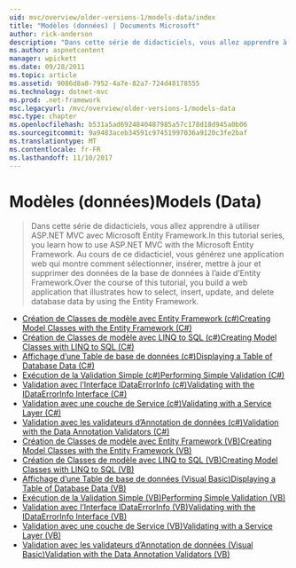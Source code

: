 ```yaml
---
uid: mvc/overview/older-versions-1/models-data/index
title: "Modèles (données) | Documents Microsoft"
author: rick-anderson
description: "Dans cette série de didacticiels, vous allez apprendre à utiliser ASP.NET MVC avec Microsoft Entity Framework. Au cours de ce didacticiel, vous générez une application web..."
ms.author: aspnetcontent
manager: wpickett
ms.date: 09/28/2011
ms.topic: article
ms.assetid: 9086d8a8-7952-4a7e-82a7-724d48178555
ms.technology: dotnet-mvc
ms.prod: .net-framework
msc.legacyurl: /mvc/overview/older-versions-1/models-data
msc.type: chapter
ms.openlocfilehash: b531a5ad6924840487985a57c178d18d945a0b06
ms.sourcegitcommit: 9a9483aceb34591c97451997036a9120c3fe2baf
ms.translationtype: MT
ms.contentlocale: fr-FR
ms.lasthandoff: 11/10/2017
---
```

<a name="models-data"></a><span data-ttu-id="c1f12-104">Modèles (données)</span><span class="sxs-lookup"><span data-stu-id="c1f12-104">Models (Data)</span></span>
====================
> <span data-ttu-id="c1f12-105">Dans cette série de didacticiels, vous allez apprendre à utiliser ASP.NET MVC avec Microsoft Entity Framework.</span><span class="sxs-lookup"><span data-stu-id="c1f12-105">In this tutorial series, you learn how to use ASP.NET MVC with the Microsoft Entity Framework.</span></span> <span data-ttu-id="c1f12-106">Au cours de ce didacticiel, vous générez une application web qui montre comment sélectionner, insérer, mettre à jour et supprimer des données de la base de données à l’aide d’Entity Framework.</span><span class="sxs-lookup"><span data-stu-id="c1f12-106">Over the course of this tutorial, you build a web application that illustrates how to select, insert, update, and delete database data by using the Entity Framework.</span></span>


- [<span data-ttu-id="c1f12-107">Création de Classes de modèle avec Entity Framework (c#)</span><span class="sxs-lookup"><span data-stu-id="c1f12-107">Creating Model Classes with the Entity Framework (C#)</span></span>](creating-model-classes-with-the-entity-framework-cs.md)
- [<span data-ttu-id="c1f12-108">Création de Classes de modèle avec LINQ to SQL (c#)</span><span class="sxs-lookup"><span data-stu-id="c1f12-108">Creating Model Classes with LINQ to SQL (C#)</span></span>](creating-model-classes-with-linq-to-sql-cs.md)
- [<span data-ttu-id="c1f12-109">Affichage d’une Table de base de données (c#)</span><span class="sxs-lookup"><span data-stu-id="c1f12-109">Displaying a Table of Database Data (C#)</span></span>](displaying-a-table-of-database-data-cs.md)
- [<span data-ttu-id="c1f12-110">Exécution de la Validation Simple (c#)</span><span class="sxs-lookup"><span data-stu-id="c1f12-110">Performing Simple Validation (C#)</span></span>](performing-simple-validation-cs.md)
- [<span data-ttu-id="c1f12-111">Validation avec l’Interface IDataErrorInfo (c#)</span><span class="sxs-lookup"><span data-stu-id="c1f12-111">Validating with the IDataErrorInfo Interface (C#)</span></span>](validating-with-the-idataerrorinfo-interface-cs.md)
- [<span data-ttu-id="c1f12-112">Validation avec une couche de Service (c#)</span><span class="sxs-lookup"><span data-stu-id="c1f12-112">Validating with a Service Layer (C#)</span></span>](validating-with-a-service-layer-cs.md)
- [<span data-ttu-id="c1f12-113">Validation avec les validateurs d’Annotation de données (c#)</span><span class="sxs-lookup"><span data-stu-id="c1f12-113">Validation with the Data Annotation Validators (C#)</span></span>](validation-with-the-data-annotation-validators-cs.md)
- [<span data-ttu-id="c1f12-114">Création de Classes de modèle avec Entity Framework (VB)</span><span class="sxs-lookup"><span data-stu-id="c1f12-114">Creating Model Classes with the Entity Framework (VB)</span></span>](creating-model-classes-with-the-entity-framework-vb.md)
- [<span data-ttu-id="c1f12-115">Création de Classes de modèle avec LINQ to SQL (VB)</span><span class="sxs-lookup"><span data-stu-id="c1f12-115">Creating Model Classes with LINQ to SQL (VB)</span></span>](creating-model-classes-with-linq-to-sql-vb.md)
- [<span data-ttu-id="c1f12-116">Affichage d’une Table de base de données (Visual Basic)</span><span class="sxs-lookup"><span data-stu-id="c1f12-116">Displaying a Table of Database Data (VB)</span></span>](displaying-a-table-of-database-data-vb.md)
- [<span data-ttu-id="c1f12-117">Exécution de la Validation Simple (VB)</span><span class="sxs-lookup"><span data-stu-id="c1f12-117">Performing Simple Validation (VB)</span></span>](performing-simple-validation-vb.md)
- [<span data-ttu-id="c1f12-118">Validation avec l’Interface IDataErrorInfo (VB)</span><span class="sxs-lookup"><span data-stu-id="c1f12-118">Validating with the IDataErrorInfo Interface (VB)</span></span>](validating-with-the-idataerrorinfo-interface-vb.md)
- [<span data-ttu-id="c1f12-119">Validation avec une couche de Service (VB)</span><span class="sxs-lookup"><span data-stu-id="c1f12-119">Validating with a Service Layer (VB)</span></span>](validating-with-a-service-layer-vb.md)
- [<span data-ttu-id="c1f12-120">Validation avec les validateurs d’Annotation de données (Visual Basic)</span><span class="sxs-lookup"><span data-stu-id="c1f12-120">Validation with the Data Annotation Validators (VB)</span></span>](validation-with-the-data-annotation-validators-vb.md)
